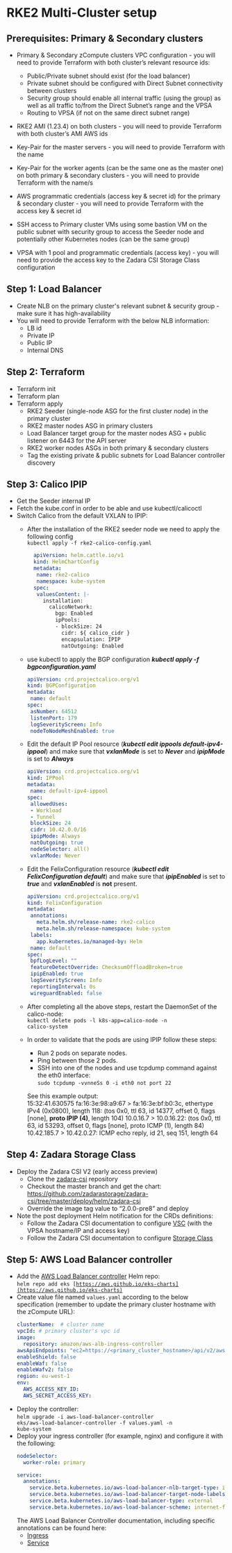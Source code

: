 # RKE2 Multi-Cluster setup


## Prerequisites: Primary & Secondary clusters

* Primary & Secondary zCompute clusters VPC configuration - you will need to provide Terraform with both cluster’s relevant resource ids:
    * Public/Private subnet should exist (for the load balancer)
    * Private subnet should be configured with Direct Subnet connectivity between clusters
    * Security group should enable all internal traffic (using the group) as well as all traffic to/from the Direct Subnet’s range and the VPSA
    * Routing to VPSA (if not on the same direct subnet range)

* RKE2 AMI (1.23.4) on both clusters - you will need to provide Terraform with both cluster’s AMI AWS ids
* Key-Pair for the master servers - you will need to provide Terraform with the name
* Key-Pair for the worker agents (can be the same one as the master one) on both primary & secondary clusters - you will need to provide Terraform with the name/s
* AWS programmatic credentials (access key & secret id) for the primary & secondary cluster - you will need to provide Terraform with the access key & secret id
* SSH access to Primary cluster VMs using some bastion VM on the public subnet with security group to access the Seeder node and potentially other Kubernetes nodes (can be the same group)
* VPSA with 1 pool and programmatic credentials (access key) - you will need to provide the access key to the Zadara CSI Storage Class configuration

## Step 1: Load Balancer

* Create NLB on the primary cluster's relevant subnet & security group - make sure it has high-availability
* You will need to provide Terraform with the below NLB information:
    * LB id
    * Private IP
    * Public IP
    * Internal DNS

## Step 2: Terraform

* Terraform init
* Terraform plan
* Terraform apply
    * RKE2 Seeder (single-node ASG for the first cluster node) in the primary cluster
    * RKE2 master nodes ASG in primary clusters
    * Load Balancer target group for the master nodes ASG + public listener on 6443 for the API server
    * RKE2 worker nodes ASGs in both primary & secondary clusters
    * Tag the existing private & public subnets for Load Balancer controller discovery

## Step 3: Calico IPIP

* Get the Seeder internal IP
* Fetch the kube.conf in order to be able and use kubectl/calicoctl
* Switch Calico from the default VXLAN to IPIP:
  * After the installation of the RKE2 seeder node we need to apply the following config \
    <code>kubectl apply -f rke2-calico-config.yaml</code>
    ```yaml
      apiVersion: helm.cattle.io/v1
      kind: HelmChartConfig
      metadata:
       name: rke2-calico
       namespace: kube-system
      spec:
       valuesContent: |-
         installation:
           calicoNetwork:
             bgp: Enabled
             ipPools:
             - blockSize: 24
               cidr: ${ calico_cidr }
               encapsulation: IPIP
               natOutgoing: Enabled
    ```
  * use kubectl to apply the BGP configuration <strong><em>kubectl apply -f bgpconfiguration.yaml</em></strong>
    ```yaml
    apiVersion: crd.projectcalico.org/v1
    kind: BGPConfiguration
    metadata:
     name: default
    spec:
     asNumber: 64512
     listenPort: 179
     logSeverityScreen: Info
     nodeToNodeMeshEnabled: true
    ```
  * Edit the default IP Pool resource (<strong><em>kubectl edit ippools default-ipv4-ippool</em></strong>) and make sure that <strong><em>vxlanMode</em></strong> is set to <strong><em>Never</em></strong> and <strong><em>ipipMode</em></strong> is set to <strong><em>Always</em></strong>
    ```yaml
    apiVersion: crd.projectcalico.org/v1
    kind: IPPool
    metadata:
     name: default-ipv4-ippool
    spec:
     allowedUses:
     - Workload
     - Tunnel
     blockSize: 24
     cidr: 10.42.0.0/16
     ipipMode: Always
     natOutgoing: true
     nodeSelector: all()
     vxlanMode: Never
    ```
  * Edit the FelixConfiguration resource (<strong><em>kubectl edit FelixConfiguration default</em></strong>) and make sure that <strong><em>ipipEnabled</em></strong> is set to <strong><em>true</em></strong> and <strong><em>vxlanEnabled</em></strong> is <strong>not</strong> present. 
    ```yaml
    apiVersion: crd.projectcalico.org/v1
    kind: FelixConfiguration
    metadata:
     annotations:
       meta.helm.sh/release-name: rke2-calico
       meta.helm.sh/release-namespace: kube-system
     labels:
       app.kubernetes.io/managed-by: Helm
     name: default
    spec:
     bpfLogLevel: ""
     featureDetectOverride: ChecksumOffloadBroken=true
     ipipEnabled: true
     logSeverityScreen: Info
     reportingInterval: 0s
     wireguardEnabled: false
    ```
  * After completing all the above steps, restart the DaemonSet of the calico-node: \
  <code>kubectl delete pods -l k8s-app=calico-node -n calico-system</code>

  * In order to validate that the pods are using IPIP follow these steps:
    * Run 2 pods on separate nodes.
    * Ping between those 2 pods.
    * SSH into one of the nodes and use tcpdump command against the eth0 interface: \
      <code>sudo tcpdump -vvnneSs 0 -i eth0 not port 22</code>

    See this example output: \
    15:32:41.630575 fa:16:3e:98:a9:67 > fa:16:3e:bf:b0:3c, ethertype IPv4 (0x0800), length 118: (tos 0x0, ttl 63, id 14377, offset 0, flags [none], <strong>proto IPIP (4)</strong>, length 104)
	  10.0.16.7 > 10.0.16.22: (tos 0x0, ttl 63, id 53293, offset 0, flags [none], proto ICMP (1), length 84)
	  10.42.185.7 > 10.42.0.27: ICMP echo reply, id 21, seq 151, length 64

## Step 4: Zadara Storage Class

* Deploy the Zadara CSI V2 (early access preview)
    * Clone the [zadara-csi](https://github.com/zadarastorage/zadara-csi) repository
    * Checkout the master branch and get the chart: \
      https://github.com/zadarastorage/zadara-csi/tree/master/deploy/helm/zadara-csi
    * Override the image tag value to “2.0.0-pre8” and deploy
* Note the post deployment Helm notification for the CRDs definitions:
    * Follow the Zadara CSI documentation to configure [VSC](https://github.com/zadarastorage/zadara-csi/blob/master/docs/configuring_vsc.md) (with the VPSA hostname/IP and access key) 
    * Follow the Zadara CSI documentation to configure [Storage Class](https://github.com/zadarastorage/zadara-csi/blob/master/docs/configuring_storage.md)


## Step 5: AWS Load Balancer controller

* Add the [AWS Load Balancer controller](https://github.com/kubernetes-sigs/aws-load-balancer-controller/tree/main/helm/aws-load-balancer-controller) Helm repo: \
  <code>helm repo add eks [https://aws.github.io/eks-charts](https://aws.github.io/eks-charts)</code>
* Create value file named <code>values.yaml</code> according to the below specification (remember to update the primary cluster hostname with the zCompute URL):
  ```yaml
  clusterName:  # cluster name
  vpcId: # primary cluster's vpc id
  image:
    repository: amazon/aws-alb-ingress-controller
  awsApiEndpoints: "ec2=https://<primary_cluster_hostname>/api/v2/aws/ec2,elasticloadbalancing=https://<primary_cluster_hostname>/api/v2/aws/elbv2,acm=https://<primary_cluster_hostname>/api/v2/aws/acm,sts=https://<primary_cluster_hostname>/api/v2/aws/sts"
  enableShield: false
  enableWaf: false
  enableWafv2: false
  region: eu-west-1
  env:
    AWS_ACCESS_KEY_ID:
    AWS_SECRET_ACCESS_KEY:
  ```
* Deploy the controller: \
  <code>helm upgrade -i aws-load-balancer-controller eks/aws-load-balancer-controller -f values.yaml -n kube-system</code>
* Deploy your ingress controller (for example, nginx) and configure it with the following:
  ```yaml
  nodeSelector:
    worker-role: primary

  service:
    annotations:
      service.beta.kubernetes.io/aws-load-balancer-nlb-target-type: instance
      service.beta.kubernetes.io/aws-load-balancer-target-node-labels: worker-role=primary # important for multi cluster setup
      service.beta.kubernetes.io/aws-load-balancer-type: external
      service.beta.kubernetes.io/aws-load-balancer-scheme: internet-facing
  ```
  The AWS Load Balancer Controller documentation, including specific annotations can be found here:
  * [Ingress](https://kubernetes-sigs.github.io/aws-load-balancer-controller/v2.4/guide/ingress/annotations)
  * [Service](https://kubernetes-sigs.github.io/aws-load-balancer-controller/v2.4/guide/service/annotations)
